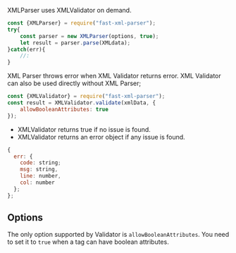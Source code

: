 XMLParser uses XMLValidator on demand.

```js
const {XMLParser} = require("fast-xml-parser");
try{
    const parser = new XMLParser(options, true);
    let result = parser.parse(XMLdata);
}catch(err){
    //:
}
```

XML Parser throws error when XML Validator returns error. XML Validator can also be used directly without XML Parser;

```js
const {XMLValidator} = require("fast-xml-parser");
const result = XMLValidator.validate(xmlData, {
    allowBooleanAttributes: true
});
```

* XMLValidator returns true if no issue is found.
* XMLValidator returns an error object if any issue is found.

```js
{
  err: { 
    code: string;
    msg: string,
    line: number,
    col: number 
  };
};
```

## Options

The only option supported by Validator is `allowBooleanAttributes`. You need to set it to `true` when a tag can have boolean attributes.